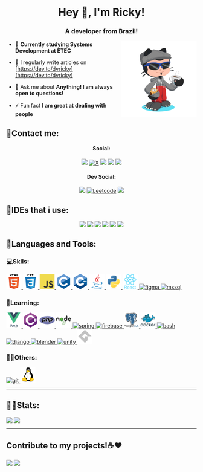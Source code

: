 <h1 align="center">Hey 👋, I'm Ricky!</h1>
<h3 align="center">A developer from Brazil!</h3>
<img src="octocat.png" height=200px align="right">

- 🌱 **Currently studying Systems Development at ETEC**

- 📝 I regularly write articles on [https://dev.to/dvricky](https://dev.to/dvricky)

- 💬 Ask me about **Anything! I am always open to questions!**
  
- ⚡ Fun fact **I am great at dealing with people**

<h2 align="left">📱Contact me:</h2>
<div align="center"> 
  <h4>Social:</h4>
  <a href="https://instagram.com/_77barbosa" target="_blank"><img src="https://img.shields.io/badge/-Instagram-%23E4405F?style=for-the-badge&logo=instagram&logoColor=white" target="_blank"></a>
  <a href="https://x.com/CodeRickyy" target="_blank"><img src="https://img.shields.io/badge/X-%23000000.svg?style=for-the-badge&logo=X&logoColor=white" alt="X" target="_blank"></a>
  <a href ="mailto:ricky.abreu.barbosa@gmail.com"><img src="https://img.shields.io/badge/-Gmail-D14836?style=for-the-badge&logo=gmail&logoColor=white" target="_blank"></a>
  <a href="https://www.linkedin.com/in/ricky-de-abreu-barbosa-06a3a7322/" target="_blank"><img src="https://img.shields.io/badge/-LinkedIn-%230077B5?style=for-the-badge&logo=linkedin&logoColor=white" target="_blank"></a>
  <a href="https://t.me/rickydev1" target="_blank"><img src="https://img.shields.io/badge/Telegram-2CA5E0?style=for-the-badge&logo=telegram&logoColor=white" target="_blank"></a>
  <h4>Dev Social:</h4>
  <a href="https://stackoverflow.com/users/27772127/ricky" target="_blank"><img src="https://img.shields.io/badge/-Stackoverflow-FE7A16?style=for-the-badge&logo=stack-overflow&logoColor=white" target="_blank"></a>
  <a href="https://leetcode.com/u/CodeRickyy/" target="_blank"><img src="https://img.shields.io/badge/LeetCode-000000?style=for-the-badge&logo=LeetCode&logoColor=#d16c06" alt="Leetcode" target="_blank"></a>
  <a href="https://dev.to/dvricky" target="_blank"><img src="https://img.shields.io/badge/dev.to-0A0A0A?style=for-the-badge&logo=devdotto&logoColor=white" target="_blank"></a>
  <!--   <a href="" target="_blank"><img src="" target="_blank"></a> -->

</div>

  <h2>👾IDEs that i use: </h2>
<div align="center">
  <a href="https://eclipseide.org" target="_blank"><img src="https://img.shields.io/badge/Eclipse-2C2255?style=for-the-badge&logo=eclipse&logoColor=white" target="_blank"></a>
  <a href="https://www.jetbrains.com/idea/" target="_blank"><img src="https://img.shields.io/badge/IntelliJ_IDEA-000000.svg?style=for-the-badge&logo=intellij-idea&logoColor=white" target="_blank"></a>
  <a href="https://www.jetbrains.com/pycharm/" target="_blank"><img src="https://img.shields.io/badge/PyCharm-000000.svg?&style=for-the-badge&logo=PyCharm&logoColor=white" target="_blank"></a>
  <a href="https://www.jetbrains.com/webstorm/" target="_blank"><img src="https://img.shields.io/badge/WebStorm-000000?style=for-the-badge&logo=WebStorm&logoColor=white" target="_blank"></a>
  <a href="https://code.visualstudio.com" target="_blank"><img src="https://img.shields.io/badge/VSCode-0078D4?style=for-the-badge&logo=visual%20studio%20code&logoColor=white" target="_blank"></a>
  <a href="https://www.arduino.cc/en/software" target="_blank"><img src="https://img.shields.io/badge/Arduino_IDE-00979D?style=for-the-badge&logo=arduino&logoColor=white" target="_blank"></a>
<!--   <a href="https://notepad-plus-plus.org" target="_blank"><img src="https://img.shields.io/badge/Notepad++-90E59A.svg?style=for-the-badge&logo=notepad%2B%2B&logoColor=black" target="_blank"></a> -->
</div>

<h2 align="left">📃Languages and Tools:</h2>

<div align="left">
  <h3>💻Skils:</h3>
  <a href="https://www.w3.org/html/" target="_blank" rel="noreferrer"> <img src="https://raw.githubusercontent.com/devicons/devicon/master/icons/html5/html5-original-wordmark.svg" alt="html5" width="40" height="40"/> </a> <!--Html-->
  <a href="https://www.w3schools.com/css/" target="_blank" rel="noreferrer"> <img src="https://raw.githubusercontent.com/devicons/devicon/master/icons/css3/css3-original-wordmark.svg" alt="css3" width="40" height="40"/> </a> <!--Css-->
  <a href="https://developer.mozilla.org/en-US/docs/Web/JavaScript" target="_blank" rel="noreferrer"> <img src="https://raw.githubusercontent.com/devicons/devicon/master/icons/javascript/javascript-original.svg" alt="javascript" width="40"height="40"/> </a> <!--JavaScript-->
  <a href="https://www.cprogramming.com/" target="_blank" rel="noreferrer"> <img src="https://raw.githubusercontent.com/devicons/devicon/master/icons/c/c-original.svg" alt="c" width="40" height="40"/> </a> <!-- C -->
  <a href="https://www.w3schools.com/cpp/" target="_blank" rel="noreferrer"> <img src="https://raw.githubusercontent.com/devicons/devicon/master/icons/cplusplus/cplusplus-original.svg" alt="cplusplus" width="40" height="40"/> </a> <!--C++-->
  <a href="https://www.java.com" target="_blank" rel="noreferrer"> <img src="https://raw.githubusercontent.com/devicons/devicon/master/icons/java/java-original.svg" alt="java" width="40" height="40"/> </a> <!--Java-->
  <a href="https://www.python.org" target="_blank" rel="noreferrer"> <img src="https://raw.githubusercontent.com/devicons/devicon/master/icons/python/python-original.svg" alt="python" width="40" height="40"/> </a> <!--Python-->
  <a href="https://reactjs.org/" target="_blank" rel="noreferrer"> <img src="https://raw.githubusercontent.com/devicons/devicon/master/icons/react/react-original-wordmark.svg" alt="react" width="40" height="40"/> </a> <!--ReactJs-->
  <a href="https://www.figma.com/" target="_blank" rel="noreferrer"> <img src="https://www.vectorlogo.zone/logos/figma/figma-icon.svg" alt="figma" width="40" height="40"/> </a> <!--Figma-->
  <a href="https://www.microsoft.com/en-us/sql-server" target="_blank" rel="noreferrer"> <img src="https://www.svgrepo.com/show/303229/microsoft-sql-server-logo.svg" alt="mssql" width="40" height="40"/> </a> <!--MSSQL-->
</div>

<div align="left">
  <h3>🎒Learning:</h3>
  <a href="https://vuejs.org/" target="_blank" rel="noreferrer"> <img src="https://raw.githubusercontent.com/devicons/devicon/master/icons/vuejs/vuejs-original-wordmark.svg" alt="vuejs" width="40" height="40"/> </a> <!--VueJs-->
  <a href="https://www.w3schools.com/cs/" target="_blank" rel="noreferrer"> <img src="https://raw.githubusercontent.com/devicons/devicon/master/icons/csharp/csharp-original.svg" alt="csharp" width="40" height="40"/> </a> <!--C#-->
  <a href="https://www.php.net" target="_blank" rel="noreferrer"> <img src="https://raw.githubusercontent.com/devicons/devicon/master/icons/php/php-original.svg" alt="php" width="40" height="40"/> </a> <!--Php-->
  <a href="https://nodejs.org" target="_blank" rel="noreferrer"> <img src="https://raw.githubusercontent.com/devicons/devicon/master/icons/nodejs/nodejs-original-wordmark.svg" alt="nodejs" width="40" height="40"/> </a><!--NodeJs--> 
  <a href="https://spring.io/" target="_blank" rel="noreferrer"> <img src="https://www.vectorlogo.zone/logos/springio/springio-icon.svg" alt="spring" width="40" height="40"/> <!--Spring-->
  <a href="https://firebase.google.com/" target="_blank" rel="noreferrer"> <img src="https://www.vectorlogo.zone/logos/firebase/firebase-icon.svg" alt="firebase" width="40" height="40"/> </a><!--Firebase-->
  <a href="https://www.postgresql.org" target="_blank" rel="noreferrer"> <img src="https://raw.githubusercontent.com/devicons/devicon/master/icons/postgresql/postgresql-original-wordmark.svg" alt="postgresql" width="40" height="40"/> </a>
  <a href="https://www.docker.com/" target="_blank" rel="noreferrer"> <img src="https://raw.githubusercontent.com/devicons/devicon/master/icons/docker/docker-original-wordmark.svg" alt="docker" width="40" height="40"/> </a> <!--Docker-->
  <a href="https://www.gnu.org/software/bash/" target="_blank" rel="noreferrer"> <img src="https://www.vectorlogo.zone/logos/gnu_bash/gnu_bash-icon.svg" alt="bash" width="40" height="40"/> </a> <!--Bash-->
  <a href="https://www.djangoproject.com/" target="_blank" rel="noreferrer"> <img src="https://cdn.worldvectorlogo.com/logos/django.svg" alt="django" width="40" height="40"/> </a> <!--Django-->
  <a href="https://www.blender.org/" target="_blank" rel="noreferrer"> <img src="https://download.blender.org/branding/community/blender_community_badge_white.svg" alt="blender" width="40" height="40"/> </a> <!--Blender-->
  <a href="https://unity.com/" target="_blank" rel="noreferrer"> <img src="https://www.vectorlogo.zone/logos/unity3d/unity3d-icon.svg" alt="unity" width="40" height="40"/> </a> <!--Unity-->
  <a href=""> <img src="https://raw.githubusercontent.com/vscode-icons/vscode-icons/335811e6c4ac5d017a4ce179c624c86e4179ebd9/icons/file_type_gamemaker2.svg" alt="unity" width="40" height="40"></a>
</div>
    
<div align="left">
  <h3>🧑‍💼Others:</h3>
  <a href="https://git-scm.com/" target="_blank" rel="noreferrer"> <img src="https://www.vectorlogo.zone/logos/git-scm/git-scm-icon.svg" alt="git" width="40" height="40"/> </a> <!--Git-->
  <a href="https://www.linux.org/" target="_blank" rel="noreferrer"> <img src="https://raw.githubusercontent.com/devicons/devicon/master/icons/linux/linux-original.svg" alt="linux" width="40" height="40"/> </a> <!--Linux-->
</div>
<hr>

  <div>
  <h2>👨‍💻Stats:</h2>
  <a href="https://github.com/DevvRicky/github-readme-stats">
    <img align="center" src="https://github-readme-stats.vercel.app/api?username=DevvRicky&show_icons=true&rank_icon=github&title_color=00df7f7&text_color=dddd&bg_color=0d1117" />
  </a>
  <a href="https://github-readme-stats.vercel.app/api/top-langs/?username=DevvRicky">
    <img align="center" src="https://github-readme-stats.vercel.app/api/top-langs/?username=DevvRicky&hide_progress=true&title_color=00df7f7&text_color=dddd&bg_color=0d1117" />
  </a>
  </div>

  <hr>

  <div>
    <h2>Contribute to my projects!☕️❤️</h2>
    <a href="https://ko-fi.com/rickydv" target="_blank"><img src="https://img.shields.io/badge/Ko--fi-F16061?style=for-the-badge&logo=ko-fi&logoColor=white" target="_blank"></a>
    <a href="" target="_blank"><img src="https://img.shields.io/badge/PayPal-00457C?style=for-the-badge&logo=paypal&logoColor=white" target="_blank"></a>
  </div>
